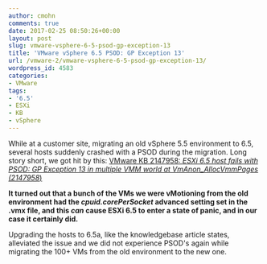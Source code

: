 ```yaml
---
author: cmohn
comments: true
date: 2017-02-25 08:50:26+00:00
layout: post
slug: vmware-vsphere-6-5-psod-gp-exception-13
title: 'VMware vSphere 6.5 PSOD: GP Exception 13'
url: /vmware-2/vmware-vsphere-6-5-psod-gp-exception-13/
wordpress_id: 4583
categories:
- VMware
tags:
- '6.5'
- ESXi
- KB
- vSphere
---
```


While at a customer site, migrating an old vSphere 5.5 environment to 6.5, several hosts suddenly crashed with a PSOD during the migration. Long story short, we got hit by this: [VMware KB 2147958: _ESXi 6.5 host fails with PSOD: GP Exception 13 in multiple VMM world at VmAnon_AllocVmmPages (2147958_)](https://kb.vmware.com/selfservice/microsites/search.do?language=en_US&cmd=displayKC&externalId=2147958)

**It turned out that a bunch of the VMs we were vMotioning from the old environment had the _cpuid.corePerSocket_ advanced setting set in the .vmx file, and this _can_ cause ESXi 6.5 to enter a state of panic, and in our case it certainly did.**

Upgrading the hosts to 6.5a, like the knowledgebase article states, alleviated the issue and we did not experience PSOD's again while migrating the 100+ VMs from the old environment to the new one.
